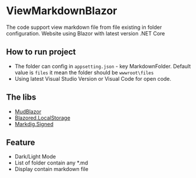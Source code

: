 # ViewMarkdownBlazor

The code support view markdown file from file existing in folder configuration. Website using Blazor with latest version .NET Core

## How to run project

- The folder can config in `appsetting.json` - key MarkdownFolder. Default value is `files` it mean the folder should be `wwwroot\files`
- Using latest Visual Studio Version or Visual Code for open code.

## The libs

- [MudBlazor](https://mudblazor.com/)
- [Blazored.LocalStorage](https://github.com/blazored/LocalStorage)
- [Markdig.Signed](https://github.com/xoofx/markdig)

## Feature
- Dark/Light Mode
- List of folder contain any *.md 
- Display contain markdown file
